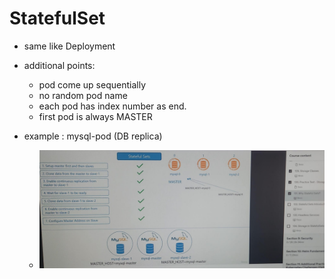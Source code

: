 # StatefulSet

- same like Deployment
- additional points:
  - pod come up sequentially
  - no random pod name
  - each pod has index number as end.
  - first pod is always MASTER
  
- example : mysql-pod (DB replica)
  - ![img.png](../99_img/08/img.png)